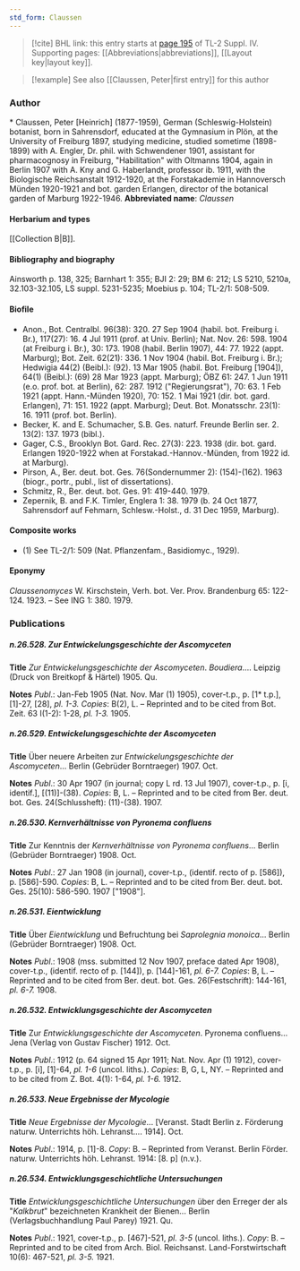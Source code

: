 ```yaml
---
std_form: Claussen
---
```


> [!cite] BHL link: this entry starts at [page 195](https://www.biodiversitylibrary.org/page/33265872) of TL-2 Suppl. IV.
> Supporting pages: [[Abbreviations|abbreviations]], [[Layout key|layout key]].

> [!example] See also [[Claussen, Peter|first entry]] for this author

### Author

\* Claussen, Peter \[Heinrich\] (1877-1959), German (Schleswig-Holstein) botanist, born in Sahrensdorf, educated at the Gymnasium in Plön, at the University of Freiburg 1897, studying medicine, studied sometime (1898-1899) with A. Engler, Dr. phil. with Schwendener 1901, assistant for pharmacognosy in Freiburg, "Habilitation" with Oltmanns 1904, again in Berlin 1907 with A. Kny and G. Haberlandt, professor ib. 1911, with the Biologische Reichsanstalt 1912-1920, at the Forstakademie in Hannoversch Münden 1920-1921 and bot. garden Erlangen, director of the botanical garden of Marburg 1922-1946. 
**Abbreviated name**: *Claussen*

#### Herbarium and types

[[Collection B|B]].

#### Bibliography and biography

Ainsworth p. 138, 325; Barnhart 1: 355; BJI 2: 29; BM 6: 212; LS 5210, 5210a, 32.103-32.105, LS suppl. 5231-5235; Moebius p. 104; TL-2/1: 508-509.

#### Biofile

- Anon., Bot. Centralbl. 96(38): 320. 27 Sep 1904 (habil. bot. Freiburg i. Br.), 117(27): 16. 4 Jul 1911 (prof. at Univ. Berlin); Nat. Nov. 26: 598. 1904 (at Freiburg i. Br.), 30: 173. 1908 (habil. Berlin 1907), 44: 77. 1922 (appt. Marburg); Bot. Zeit. 62(21): 336. 1 Nov 1904 (habil. Bot. Freiburg i. Br.); Hedwigia 44(2) (Beibl.): (92). 13 Mar 1905 (habil. Bot. Freiburg \[1904\]), 64(1) (Beibl.): (69) 28 Mar 1923 (appt. Marburg); ÖBZ 61: 247. 1 Jun 1911 (e.o. prof. bot. at Berlin), 62: 287. 1912 ("Regierungsrat"), 70: 63. 1 Feb 1921 (appt. Hann.-Münden 1920), 70: 152. 1 Mai 1921 (dir. bot. gard. Erlangen), 71: 151. 1922 (appt. Marburg); Deut. Bot. Monatsschr. 23(1): 16. 1911 (prof. bot. Berlin).
- Becker, K. and E. Schumacher, S.B. Ges. naturf. Freunde Berlin ser. 2. 13(2): 137. 1973 (bibl.).
- Gager, C.S., Brooklyn Bot. Gard. Rec. 27(3): 223. 1938 (dir. bot. gard. Erlangen 1920-1922 when at Forstakad.-Hannov.-Münden, from 1922 id. at Marburg).
- Pirson, A., Ber. deut. bot. Ges. 76(Sondernummer 2): (154)-(162). 1963 (biogr., portr., publ., list of dissertations).
- Schmitz, R., Ber. deut. bot. Ges. 91: 419-440. 1979.
- Zepernik, B. and F.K. Timler, Englera 1: 38. 1979 (b. 24 Oct 1877, Sahrensdorf auf Fehmarn, Schlesw.-Holst., d. 31 Dec 1959, Marburg).

#### Composite works

- (1) See TL-2/1: 509 (Nat. Pflanzenfam., Basidiomyc., 1929).

#### Eponymy

*Claussenomyces* W. Kirschstein, Verh. bot. Ver. Prov. Brandenburg 65: 122- 124. 1923. – See ING 1: 380. 1979.

### Publications

##### n.26.528. Zur Entwickelungsgeschichte der Ascomyceten

**Title**
*Zur Entwickelungsgeschichte der Ascomyceten*. *Boudiera*.... Leipzig (Druck von Breitkopf & Härtel) 1905. Qu.

**Notes**
*Publ*.: Jan-Feb 1905 (Nat. Nov. Mar (1) 1905), cover-t.p., p. \[1\* t.p.\], \[1\]-27, \[28\], *pl. 1-3.*
*Copies*: B(2), L. – Reprinted and to be cited from Bot. Zeit. 63 I(1-2): 1-28, *pl. 1-3.* 1905.

##### n.26.529. Entwickelungsgeschichte der Ascomyceten

**Title**
Über neuere Arbeiten zur *Entwickelungsgeschichte der Ascomyceten*... Berlin (Gebrüder Borntraeger) 1907. Oct.

**Notes**
*Publ*.: 30 Apr 1907 (in journal; copy L rd. 13 Jul 1907), cover-t.p., p. \[i, identif.\], \[(11)\]-(38).
*Copies*: B, L. – Reprinted and to be cited from Ber. deut. bot. Ges. 24(Schlussheft): (11)-(38). 1907.

##### n.26.530. Kernverhältnisse von Pyronema confluens

**Title**
Zur Kenntnis der *Kernverhältnisse von Pyronema confluens*... Berlin (Gebrüder Borntraeger) 1908. Oct.

**Notes**
*Publ*.: 27 Jan 1908 (in journal), cover-t.p., (identif. recto of p. \[586\]), p. \[586\]-590. *Copies*: B, L. – Reprinted and to be cited from Ber. deut. bot. Ges. 25(10): 586-590. 1907 \["1908"\].

##### n.26.531. Eientwicklung

**Title**
Über *Eientwicklung* und Befruchtung bei *Saprolegnia monoica*... Berlin (Gebrüder Borntraeger) 1908. Oct.

**Notes**
*Publ*.: 1908 (mss. submitted 12 Nov 1907, preface dated Apr 1908), cover-t.p., (identif. recto of p. \[144\]), p. \[144\]-161, *pl. 6-7.* *Copies*: B, L. – Reprinted and to be cited from Ber. deut. bot. Ges. 26(Festschrift): 144-161, *pl. 6-7.* 1908.

##### n.26.532. Entwicklungsgeschichte der Ascomyceten

**Title**
Zur *Entwicklungsgeschichte der Ascomyceten*. Pyronema confluens... Jena (Verlag von Gustav Fischer) 1912. Oct.

**Notes**
*Publ*.: 1912 (p. 64 signed 15 Apr 1911; Nat. Nov. Apr (1) 1912), cover-t.p., p. \[i\], \[1\]-64, *pl. 1-6* (uncol. liths.). *Copies*: B, G, L, NY. – Reprinted and to be cited from Z. Bot. 4(1): 1-64, *pl. 1-6.* 1912.

##### n.26.533. Neue Ergebnisse der Mycologie

**Title**
*Neue Ergebnisse der Mycologie*... \[Veranst. Stadt Berlin z. Förderung naturw. Unterrichts höh. Lehranst.... 1914\]. Oct.

**Notes**
*Publ*.: 1914, p. \[1\]-8. *Copy*: B. – Reprinted from Veranst. Berlin Förder. naturw. Unterrichts höh. Lehranst. 1914: \[8. p\] (n.v.).

##### n.26.534. Entwicklungsgeschichtliche Untersuchungen

**Title**
*Entwicklungsgeschichtliche Untersuchungen* über den Erreger der als "*Kalkbrut*" bezeichneten Krankheit der Bienen... Berlin (Verlagsbuchhandlung Paul Parey) 1921. Qu.

**Notes**
*Publ*.: 1921, cover-t.p., p. \[467\]-521, *pl. 3-5* (uncol. liths.). *Copy*: B. – Reprinted and to be cited from Arch. Biol. Reichsanst. Land-Forstwirtschaft 10(6): 467-521, *pl. 3-5.* 1921.

